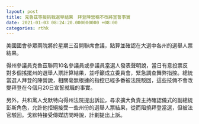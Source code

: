 ```yaml
---
layout: post
title: 克魯茲等擬挑戰選舉結果　拜登陣營稱不改將宣誓事實
date: 2021-01-03 08:24:20.000000000 +08:00
categories: rthk
---
```


美國國會參眾兩院將於星期三召開聯席會議，點算並確認在大選中各州的選舉人票結果。

得州參議員克魯茲聯同10名參議員或參議員當選人發表聲明說，當日有意投票反對多個搖擺州的選舉人票計算結果，並呼籲成立委員會，緊急調查舞弊指控。總統當選人拜登的陣營說，相關毫無根據的指控已經多番被法院駁回，這些技倆不會改變拜登在今個月20日宣誓就職的事實。

另外，共和黨人戈默特向得州法院提出訴訟，尋求擴大負責主持確認儀式的副總統彭斯角色，允許他拒絕接受一些州份的選舉人票結果，從而阻撓拜登當選，但被法官駁回。戈默特接受傳媒訪問時說，計劃提出上訴。
